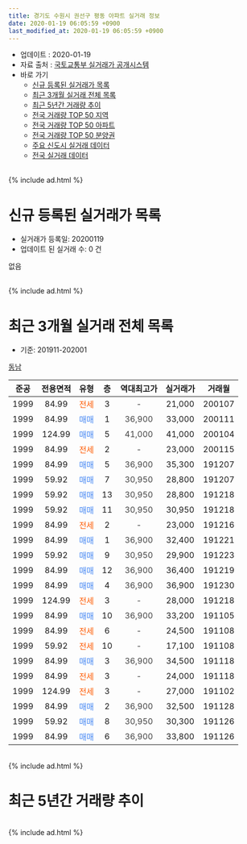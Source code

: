 ```yaml
---
title: 경기도 수원시 권선구 평동 아파트 실거래 정보
date: 2020-01-19 06:05:59 +0900
last_modified_at: 2020-01-19 06:05:59 +0900
---
```


* 업데이트 : 2020-01-19
* 자료 출처 : [국토교통부 실거래가 공개시스템](http://rt.molit.go.kr)
* 바로 가기
    * [신규 등록된 실거래가 목록](#신규-등록된-실거래가-목록)
    * [최근 3개월 실거래 전체 목록](#최근-3개월-실거래-전체-목록)
    * [최근 5년간 거래량 추이](#최근-5년간-거래량-추이)
    * [전국 거래량 TOP 50 지역](https://apt-info.github.io/apt-trade-info/최근-3개월-전국에서-가장-거래가-많이-발생한-지역)
    * [전국 거래량 TOP 50 아파트](https://apt-info.github.io/apt-trade-info/최근-3개월-전국에서-가장-거래가-많이-발생한-아파트)
    * [전국 거래량 TOP 50 분양권](https://apt-info.github.io/apt-trade-info/최근-3개월-전국에서-가장-거래가-많이-발생한-분양권)
    * [주요 신도시 실거래 데이터](https://apt-info.github.io/apt-trade-info/주요-신도시)
    * [전국 실거래 데이터](https://apt-info.github.io/apt-trade-info/전국)
<br>
{% include ad.html %}
<br>

# 신규 등록된 실거래가 목록
* 실거래가 등록일: 20200119
* 업데이트 된 실거래 수: 0 건

없음

<br>
{% include ad.html %}
<br>

# 최근 3개월 실거래 전체 목록
* 기준: 201911-202001


[동남](https://search.naver.com/search.naver?query=%EA%B2%BD%EA%B8%B0%EB%8F%84+%EC%88%98%EC%9B%90%EC%8B%9C+%EA%B6%8C%EC%84%A0%EA%B5%AC+%ED%8F%89%EB%8F%99+%EB%8F%99%EB%82%A8)

|준공|전용면적|유형|층|역대최고가|실거래가|거래월|
|:---:|:---:|:---:|:---:|:---:|:---:|:---:|
|1999|84.99|<span style="color:#ff5a00">전세</span>|3|<span style="color:#444444">-</span>|21,000|200107|
|1999|84.99|<span style="color:#4285f3">매매</span>|1|<span style="color:#444444">36,900</span>|33,000|200111|
|1999|124.99|<span style="color:#4285f3">매매</span>|5|<span style="color:#444444">41,000</span>|41,000|200104|
|1999|84.99|<span style="color:#ff5a00">전세</span>|2|<span style="color:#444444">-</span>|23,000|200115|
|1999|84.99|<span style="color:#4285f3">매매</span>|5|<span style="color:#444444">36,900</span>|35,300|191207|
|1999|59.92|<span style="color:#4285f3">매매</span>|7|<span style="color:#444444">30,950</span>|28,800|191207|
|1999|59.92|<span style="color:#4285f3">매매</span>|13|<span style="color:#444444">30,950</span>|28,800|191218|
|1999|59.92|<span style="color:#4285f3">매매</span>|11|<span style="color:#444444">30,950</span>|30,950|191218|
|1999|84.99|<span style="color:#ff5a00">전세</span>|2|<span style="color:#444444">-</span>|23,000|191216|
|1999|84.99|<span style="color:#4285f3">매매</span>|1|<span style="color:#444444">36,900</span>|32,400|191221|
|1999|59.92|<span style="color:#4285f3">매매</span>|9|<span style="color:#444444">30,950</span>|29,900|191223|
|1999|84.99|<span style="color:#4285f3">매매</span>|12|<span style="color:#444444">36,900</span>|36,400|191219|
|1999|84.99|<span style="color:#4285f3">매매</span>|4|<span style="color:#444444">36,900</span>|36,900|191230|
|1999|124.99|<span style="color:#ff5a00">전세</span>|3|<span style="color:#444444">-</span>|28,000|191218|
|1999|84.99|<span style="color:#4285f3">매매</span>|10|<span style="color:#444444">36,900</span>|33,200|191105|
|1999|84.99|<span style="color:#ff5a00">전세</span>|6|<span style="color:#444444">-</span>|24,500|191108|
|1999|59.92|<span style="color:#ff5a00">전세</span>|10|<span style="color:#444444">-</span>|17,100|191108|
|1999|84.99|<span style="color:#4285f3">매매</span>|3|<span style="color:#444444">36,900</span>|34,500|191118|
|1999|84.99|<span style="color:#ff5a00">전세</span>|3|<span style="color:#444444">-</span>|24,000|191118|
|1999|124.99|<span style="color:#ff5a00">전세</span>|3|<span style="color:#444444">-</span>|27,000|191102|
|1999|84.99|<span style="color:#4285f3">매매</span>|2|<span style="color:#444444">36,900</span>|32,500|191128|
|1999|59.92|<span style="color:#4285f3">매매</span>|8|<span style="color:#444444">30,950</span>|30,300|191126|
|1999|84.99|<span style="color:#4285f3">매매</span>|6|<span style="color:#444444">36,900</span>|33,800|191126|


<br>
{% include ad.html %}
<br>

# 최근 5년간 거래량 추이


<div style="width:100%;">
    <canvas id="deal_progress" height="200"></canvas>
</div>

<script>
new Chart(document.getElementById("deal_progress"), {
    type: 'line',
    data: {
        labels: ['201501','201502','201503','201504','201505','201506','201507','201508','201509','201510','201511','201512','201601','201602','201603','201604','201605','201606','201607','201608','201609','201610','201611','201612','201701','201702','201703','201704','201705','201706','201707','201708','201709','201710','201711','201712','201801','201802','201803','201804','201805','201806','201807','201808','201809','201810','201811','201812','201901','201902','201903','201904','201905','201906','201907','201908','201909','201910','201911','201912','202001'],
        datasets: [{
            label: '매매',
            pointRadius: 1,
            data: [2, 3, 4, 4, 5, 4, 1, 4, 3, 3, 3, 2, 1, 4, 4, 4, 4, 4, 7, 6, 3, 3, 1, 5, 5, 7, 4, 3, 3, 5, 5, 2, 3, 4, 5, 0, 5, 5, 5, 2, 3, 4, 1, 13, 12, 6, 2, 6, 1, 3, 3, 0, 3, 3, 3, 4, 1, 4, 5, 8, 2],
            borderColor: "rgba(255, 201, 14, 1)",
            backgroundColor: "rgba(255, 201, 14, 0.5)",
            fill: false,
            lineTension: 0
        },{
            label: '전월세',
            pointRadius: 1,
            data: [2, 1, 9, 6, 4, 6, 4, 4, 5, 2, 3, 2, 0, 3, 8, 4, 2, 8, 1, 3, 1, 6, 4, 2, 0, 2, 7, 2, 2, 1, 2, 3, 2, 1, 8, 0, 4, 3, 4, 4, 0, 3, 3, 2, 7, 1, 4, 6, 4, 2, 2, 3, 8, 2, 3, 4, 0, 5, 4, 2, 2],
            borderColor: "rgba(0, 141, 185, 1)",
            backgroundColor: "rgba(0, 141, 185, 0.5)",
            fill: false,
            lineTension: 0
        }
        ]
    },
    options: {
        responsive: true,
        title: {
            display: false
        },
        tooltips: {
            mode: 'index',
            intersect: false
        },
        hover: {
            mode: 'nearest',
            intersect: true
        },
        scales: {
            xAxes: [{
                display: true,
                scaleLabel: {
                    display: true,
                    labelString: '년/월'
                }
            }],
            yAxes: [{
                display: true,
                ticks: {
                    suggestedMin: 0,
                },
                scaleLabel: {
                    display: true,
                    labelString: '실거래 수'
                }
            }]
        }
    }
});

</script>


<br>
{% include ad.html %}
<br>


